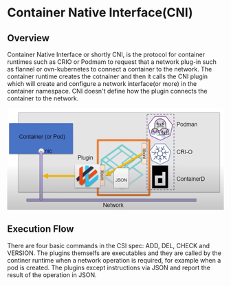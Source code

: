 # Container Native Interface(CNI)

## Overview

Container Native Interface or shortly CNI, is the protocol for container runtimes such as CRIO or Podmam to request that a network plug-in such as flannel or ovn-kubernetes to connect a container to the network.
The container runtime creates the cotnainer and then it calls the CNI plugin which will create and configure a network interface(or more) in the container namespace.
CNI doesn't define how the plugin connects the container to the network.

![](2021-10-21-19-13-29.png)

## Execution Flow

There are four basic commands in the CSI spec: ADD, DEL, CHECK and VERSION.
The plugins themselfs are executables and they are called by the continer runtime when a network operation is required, for example when a pod is created.
The plugins except instructions via JSON and report the result of the operation in JSON.
